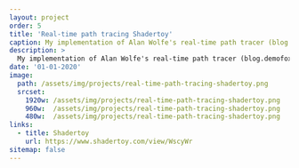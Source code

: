 ```yaml
---
layout: project
order: 5
title: 'Real-time path tracing Shadertoy'
caption: My implementation of Alan Wolfe's real-time path tracer (blog.demofox.org).
description: >
  My implementation of Alan Wolfe's real-time path tracer (blog.demofox.org/).
date: '01-01-2020'
image: 
  path: /assets/img/projects/real-time-path-tracing-shadertoy.png
  srcset: 
    1920w: /assets/img/projects/real-time-path-tracing-shadertoy.png
    960w:  /assets/img/projects/real-time-path-tracing-shadertoy.png
    480w:  /assets/img/projects/real-time-path-tracing-shadertoy.png
links:
  - title: Shadertoy
    url: https://www.shadertoy.com/view/WscyWr
sitemap: false
---
```

